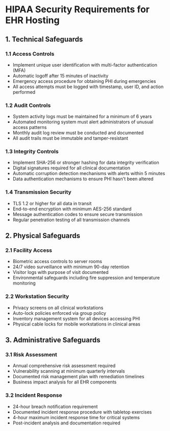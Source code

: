 # HIPAA Security Requirements for EHR Hosting

## 1. Technical Safeguards

### 1.1 Access Controls
- Implement unique user identification with multi-factor authentication (MFA)
- Automatic logoff after 15 minutes of inactivity
- Emergency access procedure for obtaining PHI during emergencies
- All access attempts must be logged with timestamp, user ID, and action performed

### 1.2 Audit Controls
- System activity logs must be maintained for a minimum of 6 years
- Automated monitoring system must alert administrators of unusual access patterns
- Monthly audit log review must be conducted and documented
- All audit trails must be immutable and tamper-resistant

### 1.3 Integrity Controls
- Implement SHA-256 or stronger hashing for data integrity verification
- Digital signatures required for all clinical documentation
- Automatic corruption detection mechanisms with alerts within 5 minutes
- Data authentication mechanisms to ensure PHI hasn't been altered

### 1.4 Transmission Security
- TLS 1.2 or higher for all data in transit
- End-to-end encryption with minimum AES-256 standard
- Message authentication codes to ensure secure transmission
- Regular penetration testing of all transmission channels

## 2. Physical Safeguards

### 2.1 Facility Access
- Biometric access controls to server rooms
- 24/7 video surveillance with minimum 90-day retention
- Visitor logs with purpose of visit documented
- Environmental safeguards including fire suppression and temperature monitoring

### 2.2 Workstation Security
- Privacy screens on all clinical workstations
- Auto-lock policies enforced via group policy
- Inventory management system for all devices accessing PHI
- Physical cable locks for mobile workstations in clinical areas

## 3. Administrative Safeguards

### 3.1 Risk Assessment
- Annual comprehensive risk assessment required
- Vulnerability scanning at minimum quarterly intervals
- Documented risk management plan with remediation timelines
- Business impact analysis for all EHR components

### 3.2 Incident Response
- 24-hour breach notification requirement
- Documented incident response procedure with tabletop exercises
- 4-hour maximum incident response time for critical systems
- Post-incident analysis and documentation required